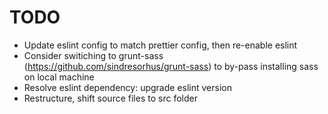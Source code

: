 # TODO

- Update eslint config to match prettier config, then re-enable eslint
- Consider switiching to grunt-sass (https://github.com/sindresorhus/grunt-sass) to by-pass installing sass on local machine
- Resolve eslint dependency: upgrade eslint version
- Restructure, shift source files to src folder
